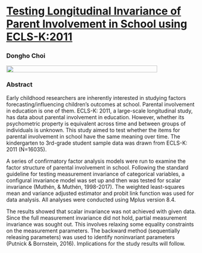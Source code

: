 # [Testing Longitudinal Invariance of Parent Involvement in School using ECLS-K:2011](https://github.com/tomchoi91/2022-Early-Childhood-Summit-Presentation/blob/main/documents/poster_CHOI.pdf)

### Dongho Choi 
<img align="left" width="400" height="18" src="https://ucomm.unl.edu/images/brand-book/Our-marks/UNL-Name-CMYK.jpg">
&nbsp;

### Abstract

Early childhood researchers are inherently interested in studying factors forecasting/influencing children’s outcomes at school. Parental involvement in education is one of them. ECLS-K: 2011, a large-scale longitudinal study, has data about parental involvement in education. However, whether its psychometric property is equivalent across time and between groups of individuals is unknown. This study aimed to test whether the items for parental involvement in school have the same meaning over time. The kindergarten to 3rd-grade student sample data was drawn from ECLS-K: 2011 (N=16035). 

A series of confirmatory factor analysis models were run to examine the factor structure of parental involvement in school. Following the standard guideline for testing measurement invariance of categorical variables, a configural invariance model was set up and then was tested for scalar invariance (Muthén, & Muthén, 1998-2017). The weighted least-squares mean and variance adjusted estimator and probit link function was used for data analysis. All analyses were conducted using Mplus version 8.4. 

The results showed that scalar invariance was not achieved with given data. Since the full measurement invariance did not hold, partial measurement invariance was sought out. This involves relaxing some equality constraints on the measurement parameters. The backward method (sequentially releasing parameters) was used to identify noninvariant parameters (Putnick & Bornstein, 2016). Implications for the study results will follow.  

